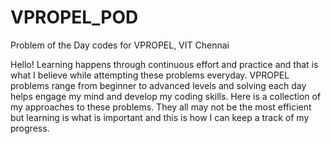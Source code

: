 # VPROPEL_POD
Problem of the Day codes for VPROPEL, VIT Chennai

Hello! Learning happens through continuous effort and practice and that is what I believe while attempting these problems everyday. VPROPEL problems range from beginner to advanced levels and solving each day helps engage my mind and develop my coding skills. Here is a collection of my approaches to these problems. They all may not be the most efficient but learning is what is important and this is how I  can keep a track of my progress.
